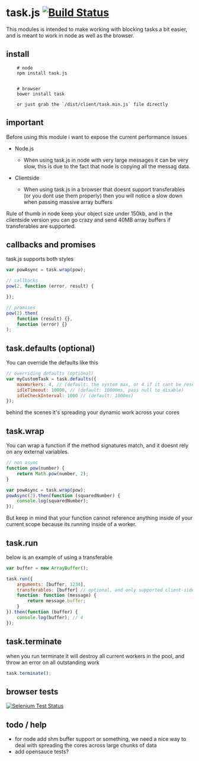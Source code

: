 # task.js [![Build Status](https://travis-ci.org/icodeforlove/task.js.svg?branch=master)](https://travis-ci.org/icodeforlove/task.js)

This modules is intended to make working with blocking tasks a bit easier, and is meant to work in node as well as the browser.

## install

```
	# node
	npm install task.js


	# browser
	bower install task

	or just grab the `/dist/client/task.min.js` file directly

```

## important

Before using this module i want to expose the current performance issues

- Node.js

	- When using task.js in node with very large messages it can be very slow, this is due to the fact that node is copying all the messag data.

- Clientside
	- When using task.js in a browser that doesnt support transferables (or you dont use them properly) then you will notice a slow down when passing massive array buffers

Rule of thumb in node keep your object size under 150kb, and in the clientside version you can go crazy and send 40MB array buffers if transferables are supported.

## callbacks and promises

task.js supports both styles

```javascript
var powAsync = task.wrap(pow);

// callbacks
pow(2, function (error, result) {

});

// promises
pow(2).then(
	function (result) {},
	function (error) {}
);
```

## task.defaults (optional)

You can override the defaults like this

```javascript
// overriding defaults (optional)
var myCustomTask = task.defaults({
	maxWorkers: 4, // (default: the system max, or 4 if it cant be resolved)
	idleTimeout: 10000, // (default: 10000ms, pass null to disable)
	idleCheckInterval: 1000 // (default: 1000ms)
});
```

behind the scenes it's spreading your dynamic work across your cores

## task.wrap

You can wrap a function if the method signatures match, and it doesnt rely on any external variables.

```javascript
// non async
function pow(number) {
	return Math.pow(number, 2);
}

var powAsync = task.wrap(pow);
powAsync(2).then(function (squaredNumber) {
	console.log(squaredNumber);
});
```

But keep in mind that your function cannot reference anything inside of your current scope because its running inside of a worker.

## task.run

below is an example of using a transferable

```javascript
var buffer = new ArrayBuffer();

task.run({
	arguments: [buffer, 1234],
	transferables: [buffer] // optional, and only supported client-side
	function: function (message) {
		return message.buffer;
	}
}).then(function (buffer) {
	console.log(buffer); // 4
});
```

## task.terminate

when you run terminate it will destroy all current workers in the pool, and throw an error on all outstanding work

```javascript
task.terminate();
```

## browser tests

[![Selenium Test Status](https://saucelabs.com/browser-matrix/task-js.svg)](https://saucelabs.com/u/task-js)

## todo / help

- for node add shm buffer support or something, we need a nice way to deal with spreading the cores across large chunks of data
- add opensauce tests?
